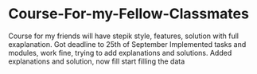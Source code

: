 # Course-For-my-Fellow-Classmates
Course for my friends will have stepik style, features, solution with full exaplanation. Got deadline to 25th of September
Implemented tasks and modules, work fine, trying to add explanations and solutions. Added explanations and solution, now fill start filling the data

